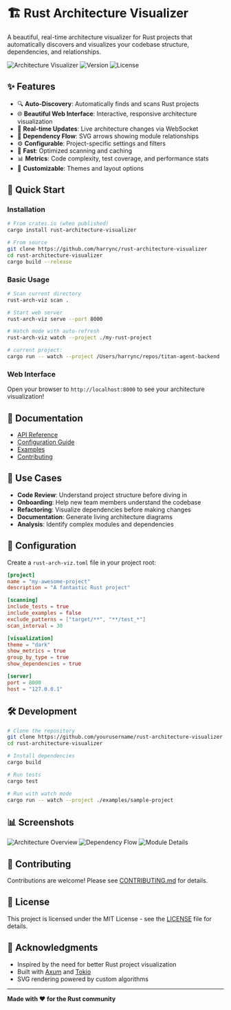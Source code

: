 # 🏗️ Rust Architecture Visualizer

A beautiful, real-time architecture visualizer for Rust projects that automatically discovers and visualizes your codebase structure, dependencies, and relationships.

![Architecture Visualizer](https://img.shields.io/badge/rust-architecture--visualizer-blue?style=for-the-badge&logo=rust)
![Version](https://img.shields.io/badge/version-0.1.0-green?style=for-the-badge)
![License](https://img.shields.io/badge/license-MIT-blue?style=for-the-badge)

## ✨ Features

- 🔍 **Auto-Discovery**: Automatically finds and scans Rust projects
- 🌐 **Beautiful Web Interface**: Interactive, responsive architecture visualization
- 🔄 **Real-time Updates**: Live architecture changes via WebSocket
- 🎯 **Dependency Flow**: SVG arrows showing module relationships
- ⚙️ **Configurable**: Project-specific settings and filters
- 🚀 **Fast**: Optimized scanning and caching
- 📊 **Metrics**: Code complexity, test coverage, and performance stats
- 🎨 **Customizable**: Themes and layout options

## 🚀 Quick Start

### Installation

```bash
# From crates.io (when published)
cargo install rust-architecture-visualizer

# From source
git clone https://github.com/harrync/rust-architecture-visualizer
cd rust-architecture-visualizer
cargo build --release
```

### Basic Usage

```bash
# Scan current directory
rust-arch-viz scan .

# Start web server
rust-arch-viz serve --port 8000

# Watch mode with auto-refresh
rust-arch-viz watch --project ./my-rust-project

# current project:
cargo run -- watch --project /Users/harrync/repos/titan-agent-backend
```

### Web Interface

Open your browser to `http://localhost:8000` to see your architecture visualization!

## 📖 Documentation

- [API Reference](docs/API.md)
- [Configuration Guide](docs/CONFIGURATION.md)
- [Examples](examples/)
- [Contributing](CONTRIBUTING.md)

## 🎯 Use Cases

- **Code Review**: Understand project structure before diving in
- **Onboarding**: Help new team members understand the codebase
- **Refactoring**: Visualize dependencies before making changes
- **Documentation**: Generate living architecture diagrams
- **Analysis**: Identify complex modules and dependencies

## 🔧 Configuration

Create a `rust-arch-viz.toml` file in your project root:

```toml
[project]
name = "my-awesome-project"
description = "A fantastic Rust project"

[scanning]
include_tests = true
include_examples = false
exclude_patterns = ["target/**", "**/test_*"]
scan_interval = 30

[visualization]
theme = "dark"
show_metrics = true
group_by_type = true
show_dependencies = true

[server]
port = 8000
host = "127.0.0.1"
```

## 🛠️ Development

```bash
# Clone the repository
git clone https://github.com/yourusername/rust-architecture-visualizer
cd rust-architecture-visualizer

# Install dependencies
cargo build

# Run tests
cargo test

# Run with watch mode
cargo run -- watch --project ./examples/sample-project
```

## 📊 Screenshots

![Architecture Overview](docs/screenshots/overview.png)
![Dependency Flow](docs/screenshots/dependencies.png)
![Module Details](docs/screenshots/module-details.png)

## 🤝 Contributing

Contributions are welcome! Please see [CONTRIBUTING.md](CONTRIBUTING.md) for details.

## 📄 License

This project is licensed under the MIT License - see the [LICENSE](LICENSE) file for details.

## 🙏 Acknowledgments

- Inspired by the need for better Rust project visualization
- Built with [Axum](https://github.com/tokio-rs/axum) and [Tokio](https://tokio.rs/)
- SVG rendering powered by custom algorithms

---

**Made with ❤️ for the Rust community**
